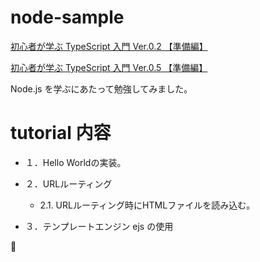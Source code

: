 # node-sample

[初心者が学ぶ TypeScript 入門 Ver.0.2 【準備編】](https://qiita.com/ikkitang/items/5ee36fe5786893be5eee)

[初心者が学ぶ TypeScript 入門 Ver.0.5 【準備編】](https://qiita.com/ikkitang/items/a5b7fe752dd70eb15fc5)

Node.js を学ぶにあたって勉強してみました。

# tutorial 内容

- １．Hello Worldの実装。

- ２．URLルーティング

    - 2.1. URLルーティング時にHTMLファイルを読み込む。

- ３．テンプレートエンジン ejs の使用

